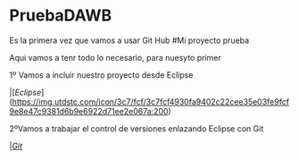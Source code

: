# PruebaDAWB
Es la primera vez que vamos a usar Git Hub
#Mi proyecto prueba

Aqui vamos a tenr todo lo necesario, para nuesyto primer <Hola Mundo>
  
1º Vamos a incluir nuestro proyecto desde Eclipse
  
|[*Eclipse*] (https://img.utdstc.com/icon/3c7/fcf/3c7fcf4930fa9402c22cee35e03fe9fcf9e8e47c9381d6b9e6922d71ee2e067a:200)
  
  
  2ºVamos a trabajar el control de versiones enlazando Eclipse con Git
  
|[*Git*](https://avatars.githubusercontent.com/u/18133?s=200&v=4)
